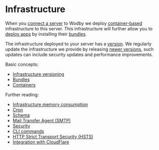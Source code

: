 # Infrastructure

When you [connect a server](../servers/connecting-server/README.md) to Wodby we deploy [container-based](containers/README.md) infrastructure to this server. This infrastructure will further allow you to [deploy apps](../apps/deploy.md) by installing their [bundles](bundles/README.md). 

The infrastructure deployed to your server has a [version](versioning.md). We regularly update the infrastructure we provide by releasing [newer versions](versioning.md), such updates can include security updates and performance improvements. 

Basic concepts:

* [Infrastructure versioning](versioning.md)
* [Bundles](bundles/README.md)
* [Containers](containers/README.md)

Further reading:

* [Infrastructure memory consumption](memory-consumption.md)
* [Cron](cron.md)
* [Schema](schema.md)
* [Mail Transfer Agent (SMTP)](mta.md)
* [Security](security.md)
* [CLI commands](cli.md)
* [HTTP Strict Transport Security (HSTS)](hsts.md)
* [Integration with CloudFlare](cloudflare.md)
